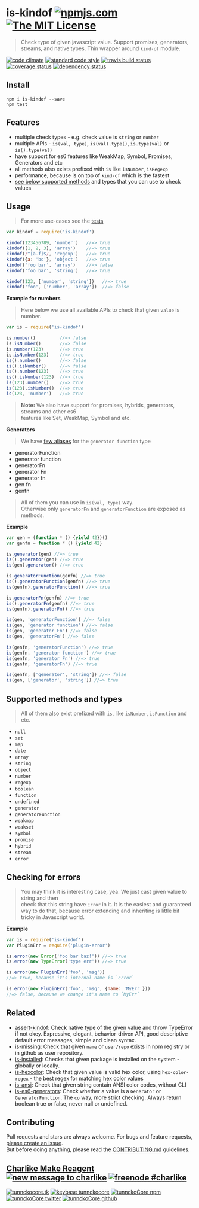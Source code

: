 # is-kindof [![npmjs.com][npmjs-img]][npmjs-url] [![The MIT License][license-img]][license-url] 

> Check type of given javascript value. Support promises, generators, streams, and native types. Thin wrapper around `kind-of` module.

[![code climate][codeclimate-img]][codeclimate-url] [![standard code style][standard-img]][standard-url] [![travis build status][travis-img]][travis-url] [![coverage status][coveralls-img]][coveralls-url] [![dependency status][david-img]][david-url]


## Install
```
npm i is-kindof --save
npm test
```


## Features
- multiple check types - e.g. check value is `string` or `number`
- multiple APIs - `is(val, type)`, `is(val).type()`, `is.type(val)` or `is().type(val)`
- have support for es6 features like WeakMap, Symbol, Promises, Generators and etc
- all methods also exists prefixed with `is` like `isNumber`, `isRegexp`
- performance, because is on top of `kind-of` which is the fastest
- [see below supported methods](https://github.com/tunnckoCore/is-kindof#supported-methods-and-types) and types that you can use to check values


## Usage
> For more use-cases see the [tests](./test.js)

```js
var kindof = require('is-kindof')

kindof(123456789, 'number')   //=> true
kindof([1, 2, 3], 'array')    //=> true 
kindof(/^[a-f]$/, 'regexp')   //=> true 
kindof({a: 'bc'}, 'object')   //=> true 
kindof('foo bar', 'array')    //=> false 
kindof('foo bar', 'string')   //=> true

kindof(123, ['number', 'string'])   //=> true
kindof('foo', ['number', 'array'])  //=> false
```

**Example for numbers**
> Here below we use all available APIs to check that given `value` is number.

```js
var is = require('is-kindof')

is.number()         //=> false
is.isNumber()       //=> false
is.number(123)      //=> true
is.isNumber(123)    //=> true
is().number()       //=> false
is().isNumber()     //=> false
is().number(123)    //=> true
is().isNumber(123)  //=> true
is(123).number()    //=> true
is(123).isNumber()  //=> true
is(123, 'number')   //=> true
```

> **Note:** We also have support for promises, hybrids, generators, streams and other es6  
features like Set, WeakMap, Symbol and etc.

**Generators**
> We have [few aliases](./index.js#L123-L133) for the `generator function` type

- generatorFunction
- generator function
- generatorFn
- generator Fn
- generator fn
- gen fn
- genfn

> All of them you can use in `is(val, type)` way.  
Otherwise only `generatorFn` and `generatorFunction` are exposed as methods.

**Example**

```js
var gen = (function * () {yield 42})()
var genfn = function * () {yield 42}

is.generator(gen) //=> true
is().generator(gen) //=> true
is(gen).generator() //=> true

is.generatorFunction(genfn) //=> true
is().generatorFunction(genfn) //=> true
is(genfn).generatorFunction() //=> true

is.generatorFn(genfn) //=> true
is().generatorFn(genfn) //=> true
is(genfn).generatorFn() //=> true

is(gen, 'generatorFunction') //=> false
is(gen, 'generator function') //=> false
is(gen, 'generator Fn') //=> false
is(gen, 'generatorFn') //=> false

is(genfn, 'generatorFunction') //=> true
is(genfn, 'generator function') //=> true
is(genfn, 'generator Fn') //=> true
is(genfn, 'generatorFn') //=> true

is(genfn, ['generator', 'string']) //=> false
is(gen, ['generator', 'string']) //=> true
```


## Supported methods and types
> All of them also exist prefixed with `is`, like `isNumber`, `isFunction` and etc.

- `null`
- `set`
- `map`
- `date`
- `array`
- `string`
- `object`
- `number`
- `regexp`
- `boolean`
- `function`
- `undefined`
- `generator`
- `generatorFunction`
- `weakmap`
- `weakset`
- `symbol`
- `promise`
- `hybrid`
- `stream`
- `error`


## Checking for errors
> You may think it is interesting case, yea. We just cast given value to string and then  
check that this string have `Error` in it. It is the easiest and guaranteed way to do that,
because error extending and inheriting is little bit tricky in Javascript world.

**Example**

```js
var is = require('is-kindof')
var PluginErr = require('plugin-error')

is.error(new Error('foo bar baz!')) //=> true
is.error(new TypeError('type err')) //=> true

is.error(new PluginErr('foo', 'msg'))
//=> true, because it's internal name is `Error`

is.error(new PluginErr('foo', 'msg', {name: 'MyErr'}))
//=> false, because we change it's name to `MyErr`
```


## Related
- [assert-kindof](https://github.com/tunnckoCore/assert-kindof): Check native type of the given value and throw TypeError if not okey. Expressive, elegant, behavior-driven API, good descriptive default error messages, simple and clean syntax.
- [is-missing](https://github.com/tunnckocore/is-missing): Check that given `name` or `user/repo` exists in npm registry or in github as user repository.
- [is-installed](https://github.com/tunnckoCore/is-installed): Checks that given package is installed on the system - globally or locally.
- [is-hexcolor](https://github.com/tunnckocore/is-hexcolor): Check that given value is valid hex color, using `hex-color-regex` - the best regex for matching hex color values
- [is-ansi](https://github.com/tunnckocore/is-ansi): Check that given string contain ANSI color codes, without CLI
- [is-es6-generators](https://github.com/tunnckocore/is-es6-generators): Check whether a value is a `Generator` or `GeneratorFunction`. The `co` way, more strict checking. Always return boolean true or false, never null or undefined.


## Contributing
Pull requests and stars are always welcome. For bugs and feature requests, [please create an issue](https://github.com/tunnckoCore/is-kindof/issues/new).  
But before doing anything, please read the [CONTRIBUTING.md](./CONTRIBUTING.md) guidelines.


## [Charlike Make Reagent](http://j.mp/1stW47C) [![new message to charlike][new-message-img]][new-message-url] [![freenode #charlike][freenode-img]][freenode-url]

[![tunnckocore.tk][author-www-img]][author-www-url] [![keybase tunnckocore][keybase-img]][keybase-url] [![tunnckoCore npm][author-npm-img]][author-npm-url] [![tunnckoCore twitter][author-twitter-img]][author-twitter-url] [![tunnckoCore github][author-github-img]][author-github-url]


[npmjs-url]: https://www.npmjs.com/package/is-kindof
[npmjs-img]: https://img.shields.io/npm/v/is-kindof.svg?label=is-kindof

[license-url]: https://github.com/tunnckoCore/is-kindof/blob/master/LICENSE.md
[license-img]: https://img.shields.io/badge/license-MIT-blue.svg


[codeclimate-url]: https://codeclimate.com/github/tunnckoCore/is-kindof
[codeclimate-img]: https://img.shields.io/codeclimate/github/tunnckoCore/is-kindof.svg

[travis-url]: https://travis-ci.org/tunnckoCore/is-kindof
[travis-img]: https://img.shields.io/travis/tunnckoCore/is-kindof.svg

[coveralls-url]: https://coveralls.io/r/tunnckoCore/is-kindof
[coveralls-img]: https://img.shields.io/coveralls/tunnckoCore/is-kindof.svg

[david-url]: https://david-dm.org/tunnckoCore/is-kindof
[david-img]: https://img.shields.io/david/tunnckoCore/is-kindof.svg

[standard-url]: https://github.com/feross/standard
[standard-img]: https://img.shields.io/badge/code%20style-standard-brightgreen.svg


[author-www-url]: http://www.tunnckocore.tk
[author-www-img]: https://img.shields.io/badge/www-tunnckocore.tk-fe7d37.svg

[keybase-url]: https://keybase.io/tunnckocore
[keybase-img]: https://img.shields.io/badge/keybase-tunnckocore-8a7967.svg

[author-npm-url]: https://www.npmjs.com/~tunnckocore
[author-npm-img]: https://img.shields.io/badge/npm-~tunnckocore-cb3837.svg

[author-twitter-url]: https://twitter.com/tunnckoCore
[author-twitter-img]: https://img.shields.io/badge/twitter-@tunnckoCore-55acee.svg

[author-github-url]: https://github.com/tunnckoCore
[author-github-img]: https://img.shields.io/badge/github-@tunnckoCore-4183c4.svg

[freenode-url]: http://webchat.freenode.net/?channels=charlike
[freenode-img]: https://img.shields.io/badge/freenode-%23charlike-5654a4.svg

[new-message-url]: https://github.com/tunnckoCore/messages
[new-message-img]: https://img.shields.io/badge/send%20me-message-green.svg
